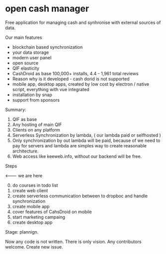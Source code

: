 # open cash manager
Free application for managing cash and synhronise with external sources of data.

Our main features

+ blockchain based synchronization
+ your data storage
+ modern user panel
+ open source
+ QIF elasticity
+ CashDroid as base 100,000+ installs, 4.4 - 1,961 total reviews
+ Reason why is it developed - cash dorid is not supported
+ mobile app, desktop apps, created by low cost by electron / native script, everything with vue integrated
+ installation by snap
+ support from sponsors

Summary:

1) QIF as base
2) Any hosting of main QIF
3) Clients on any platform
4) Serverless Synchronization by lambda, ( our lambda paid or selfhosted )
5) Only synchronization by out lambda will be paid, because of we need to pay for servers and lambda are simples way to create reasonable architecture.
6) Web access like keeweb.info, without our backend will be free.

Steps

<--- we are here

0) do courses in todo list
1) create web client
2) create serverless communication between to dropboc and handle synchronization
3) create mobile app
4) cover features of CahsDroid on mobile
5) start marketing campaing
6) create desktop app

Stage: plannign. 

Now any code is not written. There is only vision. Any contributors welcome. Create new issue.

